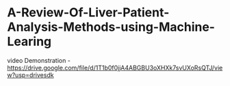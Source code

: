 # A-Review-Of-Liver-Patient-Analysis-Methods-using-Machine-Learing
video Demonstration -https://drive.google.com/file/d/1T1b0f0jjA4ABGBU3oXHXk7svUXoRsQTJ/view?usp=drivesdk 
